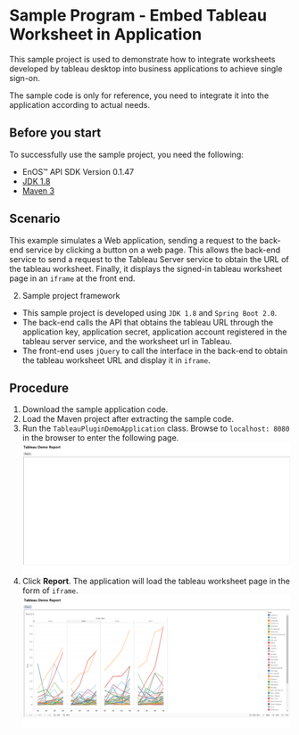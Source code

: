# Sample Program - Embed Tableau Worksheet in Application
This sample project is used to demonstrate how to integrate worksheets developed by tableau desktop into business applications to achieve single sign-on.

The sample code is only for reference, you need to integrate it into the application according to actual needs.

## Before you start
To successfully use the sample project, you need the following:
-  EnOS™ API SDK Version 0.1.47
-  [JDK 1.8](http://www.oracle.com/technetwork/java/javase/downloads/jdk8-downloads-2133151.html)
- [Maven 3](https://maven.apache.org/install.html)

## Scenario

This example simulates a Web application, sending a request to the back-end service by clicking a button on a web page. This allows the back-end service to send a request to the Tableau Server service to obtain the URL of the tableau worksheet. Finally, it displays the signed-in tableau worksheet page in an `iframe` at the front end.

2. Sample project framework
-  This sample project is developed using `JDK 1.8` and `Spring Boot 2.0`.
-  The back-end calls the API that obtains the tableau URL through the application key, application secret, application account registered in the tableau server service, and the worksheet url in Tableau.
-  The front-end uses `jQuery` to call the interface in the back-end to obtain the tableau worksheet URL and display it in `iframe`.

## Procedure

1. Download the sample application code.
2. Load the Maven project after extracting the sample code.
3. Run the `TableauPluginDemoApplication` class. Browse to `localhost: 8080` in the browser to enter the following page.
  ![image](media/sample_01.png)
4. Click  **Report**. The application will load the tableau worksheet page in the form of `iframe`.
  ![image](media/sample_02.png)
